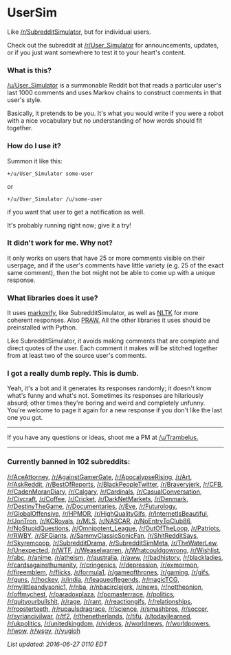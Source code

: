 # UserSim
Like [/r/SubredditSimulator,](http://www.reddit.com/r/SubredditSimulator) but for individual users.

Check out the subreddit at [/r/User_Simulator](http://www.reddit.com/r/User_Simulator) for announcements, updates, or if you just want somewhere to test it to your heart's content.

### What is this?

[/u/User_Simulator](http://www.reddit.com/user/User_Simulator) is a summonable Reddit bot that reads a particular user's last 1000 comments and uses Markov chains to construct comments in that user's style.

Basically, it pretends to be you. It's what you would write if you were a robot with a nice vocabulary but no understanding of how words should fit together.

### How do I use it?

Summon it like this:

    +/u/User_Simulator some-user
  
or

    +/u/User_Simulator /u/some-user
  
if you want that user to get a notification as well.

It's probably running right now; give it a try!

### It didn't work for me. Why not?

It only works on users that have 25 or more comments visible on their userpage, and if the user's comments have little variety (e.g. 25 of the exact same comment), then the bot might not be able to come up with a unique response.

### What libraries does it use?

It uses [markovify](https://github.com/jsvine/markovify), like SubredditSimulator, as well as [NLTK](http://www.nltk.org/) for more coherent responses. Also [PRAW.](https://praw.readthedocs.org/en/v3.1.0/) All the other libraries it uses should be preinstalled with Python.

Like SubredditSimulator, it avoids making comments that are complete and direct quotes of the user. Each comment it makes will be stitched together from at least two of the source user's comments.


### I got a really dumb reply. This is dumb.

Yeah, it's a bot and it generates its responses randomly; it doesn't know what's funny and what's not. Sometimes its responses are hilariously absurd; other times they're boring and weird and completely unfunny. You're welcome to page it again for a new response if you don't like the last one you got.

-----

If you have any questions or ideas, shoot me a PM at [/u/Trambelus.](https://www.reddit.com/message/compose/?to=trambelus)

-----

### Currently banned in 102 subreddits:

[/r/AceAttorney](http://reddit.com/r/AceAttorney), [/r/AgainstGamerGate](http://reddit.com/r/AgainstGamerGate), [/r/ApocalypseRising](http://reddit.com/r/ApocalypseRising), [/r/Art](http://reddit.com/r/Art), [/r/AskReddit](http://reddit.com/r/AskReddit), [/r/BestOfReports](http://reddit.com/r/BestOfReports), [/r/BlackPeopleTwitter](http://reddit.com/r/BlackPeopleTwitter), [/r/Braveryjerk](http://reddit.com/r/Braveryjerk), [/r/CFB](http://reddit.com/r/CFB), [/r/CadenMoranDiary](http://reddit.com/r/CadenMoranDiary), [/r/Calgary](http://reddit.com/r/Calgary), [/r/Cardinals](http://reddit.com/r/Cardinals), [/r/CasualConversation](http://reddit.com/r/CasualConversation), [/r/Civcraft](http://reddit.com/r/Civcraft), [/r/Coffee](http://reddit.com/r/Coffee), [/r/Cricket](http://reddit.com/r/Cricket), [/r/DarkNetMarkets](http://reddit.com/r/DarkNetMarkets), [/r/Denmark](http://reddit.com/r/Denmark), [/r/DestinyTheGame](http://reddit.com/r/DestinyTheGame), [/r/Documentaries](http://reddit.com/r/Documentaries), [/r/Eve](http://reddit.com/r/Eve), [/r/Futurology](http://reddit.com/r/Futurology), [/r/GlobalOffensive](http://reddit.com/r/GlobalOffensive), [/r/HPMOR](http://reddit.com/r/HPMOR), [/r/HighQualityGifs](http://reddit.com/r/HighQualityGifs), [/r/InternetIsBeautiful](http://reddit.com/r/InternetIsBeautiful), [/r/JonTron](http://reddit.com/r/JonTron), [/r/KCRoyals](http://reddit.com/r/KCRoyals), [/r/MLS](http://reddit.com/r/MLS), [/r/NASCAR](http://reddit.com/r/NASCAR), [/r/NoEntryToClub86](http://reddit.com/r/NoEntryToClub86), [/r/NoStupidQuestions](http://reddit.com/r/NoStupidQuestions), [/r/Omnipotent_League](http://reddit.com/r/Omnipotent_League), [/r/OutOfTheLoop](http://reddit.com/r/OutOfTheLoop), [/r/Patriots](http://reddit.com/r/Patriots), [/r/RWBY](http://reddit.com/r/RWBY), [/r/SFGiants](http://reddit.com/r/SFGiants), [/r/SammyClassicSonicFan](http://reddit.com/r/SammyClassicSonicFan), [/r/ShitRedditSays](http://reddit.com/r/ShitRedditSays), [/r/Skyremcoop](http://reddit.com/r/Skyremcoop), [/r/SubredditDrama](http://reddit.com/r/SubredditDrama), [/r/SubredditSimMeta](http://reddit.com/r/SubredditSimMeta), [/r/TheWaterLew](http://reddit.com/r/TheWaterLew), [/r/Unexpected](http://reddit.com/r/Unexpected), [/r/WTF](http://reddit.com/r/WTF), [/r/Weaselwarren](http://reddit.com/r/Weaselwarren), [/r/Whatcouldgowrong](http://reddit.com/r/Whatcouldgowrong), [/r/Wishlist](http://reddit.com/r/Wishlist), [/r/abc](http://reddit.com/r/abc), [/r/anime](http://reddit.com/r/anime), [/r/atheism](http://reddit.com/r/atheism), [/r/australia](http://reddit.com/r/australia), [/r/aww](http://reddit.com/r/aww), [/r/badhistory](http://reddit.com/r/badhistory), [/r/blackladies](http://reddit.com/r/blackladies), [/r/cardsagainsthumanity](http://reddit.com/r/cardsagainsthumanity), [/r/cringepics](http://reddit.com/r/cringepics), [/r/depression](http://reddit.com/r/depression), [/r/exmormon](http://reddit.com/r/exmormon), [/r/fireemblem](http://reddit.com/r/fireemblem), [/r/flicks](http://reddit.com/r/flicks), [/r/formula1](http://reddit.com/r/formula1), [/r/gameofthrones](http://reddit.com/r/gameofthrones), [/r/gaming](http://reddit.com/r/gaming), [/r/gifs](http://reddit.com/r/gifs), [/r/guns](http://reddit.com/r/guns), [/r/hockey](http://reddit.com/r/hockey), [/r/india](http://reddit.com/r/india), [/r/leagueoflegends](http://reddit.com/r/leagueoflegends), [/r/magicTCG](http://reddit.com/r/magicTCG), [/r/mylittleandysonic1](http://reddit.com/r/mylittleandysonic1), [/r/nba](http://reddit.com/r/nba), [/r/nbacirclejerk](http://reddit.com/r/nbacirclejerk), [/r/news](http://reddit.com/r/news), [/r/nottheonion](http://reddit.com/r/nottheonion), [/r/offmychest](http://reddit.com/r/offmychest), [/r/paradoxplaza](http://reddit.com/r/paradoxplaza), [/r/pcmasterrace](http://reddit.com/r/pcmasterrace), [/r/politics](http://reddit.com/r/politics), [/r/quityourbullshit](http://reddit.com/r/quityourbullshit), [/r/rage](http://reddit.com/r/rage), [/r/rant](http://reddit.com/r/rant), [/r/reactiongifs](http://reddit.com/r/reactiongifs), [/r/relationships](http://reddit.com/r/relationships), [/r/roosterteeth](http://reddit.com/r/roosterteeth), [/r/rupaulsdragrace](http://reddit.com/r/rupaulsdragrace), [/r/science](http://reddit.com/r/science), [/r/smashbros](http://reddit.com/r/smashbros), [/r/soccer](http://reddit.com/r/soccer), [/r/syriancivilwar](http://reddit.com/r/syriancivilwar), [/r/tf2](http://reddit.com/r/tf2), [/r/thenetherlands](http://reddit.com/r/thenetherlands), [/r/tifu](http://reddit.com/r/tifu), [/r/todayilearned](http://reddit.com/r/todayilearned), [/r/ukpolitics](http://reddit.com/r/ukpolitics), [/r/unitedkingdom](http://reddit.com/r/unitedkingdom), [/r/videos](http://reddit.com/r/videos), [/r/worldnews](http://reddit.com/r/worldnews), [/r/worldpowers](http://reddit.com/r/worldpowers), [/r/wow](http://reddit.com/r/wow), [/r/wsgy](http://reddit.com/r/wsgy), [/r/yugioh](http://reddit.com/r/yugioh)

*List updated: 2016-06-27 0110 EDT*
